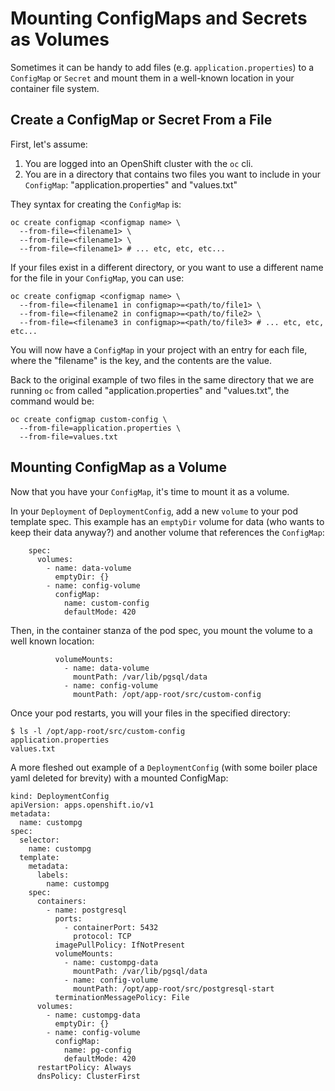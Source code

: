 # Mounting ConfigMaps and Secrets as Volumes

Sometimes it can be handy to add files (e.g. `application.properties`) to a `ConfigMap` or `Secret` and mount them in a well-known location in your container file system.

## Create a ConfigMap or Secret From a File

First, let's assume:
1. You are logged into an OpenShift cluster with the `oc` cli.
2. You are in a directory that contains two files you want to include in your `ConfigMap`: "application.properties" and "values.txt"

They syntax for creating the `ConfigMap` is:

```
oc create configmap <configmap name> \
  --from-file=<filename1> \
  --from-file=<filename1> \
  --from-file=<filename1> # ... etc, etc, etc...
```

If your files exist in a different directory, or you want to use a different name for the file in your `ConfigMap`, you can use:

```
oc create configmap <configmap name> \
  --from-file=<filename1 in configmap>=<path/to/file1> \
  --from-file=<filename2 in configmap>=<path/to/file2> \
  --from-file=<filename3 in configmap>=<path/to/file3> # ... etc, etc, etc...
```

You will now have a `ConfigMap` in your project with an entry for each file, where the "filename" is the key, and the contents are the value.

Back to the original example of two files in the same directory that we are running `oc` from called "application.properties" and "values.txt", the command would be:

```
oc create configmap custom-config \
  --from-file=application.properties \
  --from-file=values.txt
```

## Mounting ConfigMap as a Volume

Now that you have your `ConfigMap`, it's time to mount it as a volume.

In your `Deployment` of `DeploymentConfig`, add a new `volume` to your pod template spec.  This example has an `emptyDir` volume for data (who wants to keep their data anyway?) and another volume that references the `ConfigMap`:

```
    spec:
      volumes:
        - name: data-volume
          emptyDir: {}
        - name: config-volume
          configMap:
            name: custom-config
            defaultMode: 420
```

Then, in the container stanza of the pod spec, you mount the volume to a well known location:

```
          volumeMounts:
            - name: data-volume
              mountPath: /var/lib/pgsql/data
            - name: config-volume
              mountPath: /opt/app-root/src/custom-config
```

Once your pod restarts, you will your files in the specified directory:

```
$ ls -l /opt/app-root/src/custom-config
application.properties
values.txt
```

A more fleshed out example of a `DeploymentConfig` (with some boiler place yaml deleted for brevity) with a mounted ConfigMap:

```
kind: DeploymentConfig
apiVersion: apps.openshift.io/v1
metadata:
  name: custompg
spec:
  selector:
    name: custompg
  template:
    metadata:
      labels:
        name: custompg
    spec:
      containers:
        - name: postgresql
          ports:
            - containerPort: 5432
              protocol: TCP
          imagePullPolicy: IfNotPresent
          volumeMounts:
            - name: custompg-data
              mountPath: /var/lib/pgsql/data
            - name: config-volume
              mountPath: /opt/app-root/src/postgresql-start
          terminationMessagePolicy: File
      volumes:
        - name: custompg-data
          emptyDir: {}
        - name: config-volume
          configMap:
            name: pg-config
            defaultMode: 420
      restartPolicy: Always
      dnsPolicy: ClusterFirst
```
